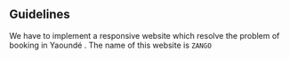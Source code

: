 ## Guidelines
We have to implement a responsive website which resolve the problem of booking  in Yaoundé . The name of this website is `ZANGO`
